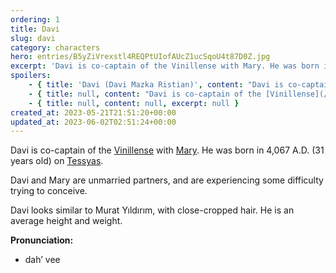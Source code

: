 ```yaml
---
ordering: 1
title: Davi
slug: davi
category: characters
hero: entries/B5yZiVrexstl4REQPtUIofAUcZ1ucSqoU4t87D0Z.jpg
excerpt: 'Davi is co-captain of the Vinillense with Mary. He was born in 4,067 A.D. (31 years old) on Tessyas....'
spoilers:
    - { title: 'Davi (Davi Mazka Ristian)', content: "Davi is co-captain of the [Vinillense](/category/spaceships/vinillense) with [Mary](/category/characters/mary). He was born in 4,067 A.D. (31 years old) on [Tessyas](/category/planets-cities/tessyas). Davi and Mary are unmarried partners, and are experiencing some difficulty trying to conceive.\r\n\r\nAfter returning to the home he fled as a child to face his abusive father, and reading some pointed words from [his sister](/category/characters/cat), Davi finally reconciled his strict code of non-violence. When [Jacquan Koliss](/category/characters/jacquan-koliss) was unmasked as a [Gaian](/category/organizations/visitors), Davi chased him down and fought him. Though Davi lost the fight, he delayed the traitorous chairperson's escape.\r\n\r\nDavi looks similar to Murat Yıldırım, with close-cropped hair. He is an average height and weight.\r\n\r\n**Pronunciation:**\r\n- dah’ vee\r\n- moz’ kah\r\n- riss’ tee en", excerpt: 'Davi is co-captain of the Vinillense with Mary. He was born in 4,067 A.D. (31 years old) on Tessyas....' }
    - { title: null, content: "Davi is co-captain of the [Vinillense](/category/spaceships/vinillense) with [Mary](/category/characters/mary). He was born in 4,067 A.D. (31 years old) on [Tessyas](/category/planets-cities/tessyas). Davi and Mary are unmarried partners, and are experiencing some difficulty trying to conceive.\r\n\r\nAfter returning to the home he fled as a child to face his abusive father, and reading some pointed words from [his sister](/category/characters/cat), Davi finally reconciled his strict code of non-violence. When [Jacquan Koliss](/category/characters/jacquan-koliss) was unmasked as a [Gaian](/category/organizations/visitors), Davi chased him down and fought him. Though Davi lost the fight, he delayed the traitorous chairperson's escape.\r\n\r\nFollowing the rebellion on [Velopa](/category/planets-cities/velopa), Davi learned that the [Capstone](/category/spaceships/capstone) had been captured by Gaians. He made a choice to investigate [Bahadar Keskrin's](/category/characters/bahadar) death with Mary, however, keeping the Capstone's fate to himself. He snuck into an [Ur-Magad](/category/planets-cities/ur-magad) statehouse.\r\n\r\nDavi looks similar to Murat Yıldırım, with close-cropped hair. He is an average height and weight.\r\n\r\n**Pronunciation:**\r\n- dah’ vee\r\n- moz’ kah\r\n- riss’ tee en", excerpt: 'Davi is co-captain of the Vinillense with Mary. He was born in 4,067 A.D. (31 years old) on Tessyas....' }
    - { title: null, content: null, excerpt: null }
created_at: 2023-05-21T21:51:20+00:00
updated_at: 2023-06-02T02:51:24+00:00
---
```

Davi is co-captain of the [Vinillense](/category/spaceships/vinillense) with [Mary](/category/characters/mary). He was born in 4,067 A.D. (31 years old) on [Tessyas](/category/planets-cities/tessyas).

Davi and Mary are unmarried partners, and are experiencing some difficulty trying to conceive.

Davi looks similar to Murat Yıldırım, with close-cropped hair. He is an average height and weight.

**Pronunciation:**
- dah’ vee